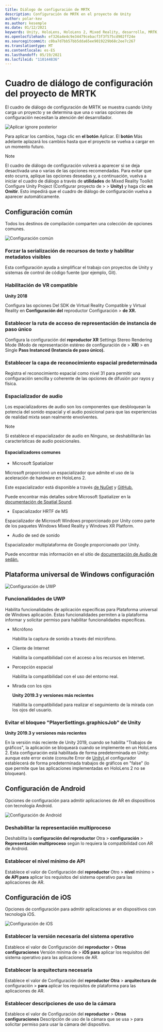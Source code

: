 ```yaml
---
title: Diálogo de configuración de MRTK
description: Configuración de MRTK en el proyecto de Unity
author: polar-kev
ms.author: kesemple
ms.date: 01/12/2021
keywords: Unity, HoloLens, HoloLens 2, Mixed Reality, desarrollo, MRTK, Unity
ms.openlocfilehash: ef326a4e4c9e34479cebacf3f3f575cd902ff24e
ms.sourcegitcommit: c0ba7d7bb57bb5dda65ee9019229b68c2ee7c267
ms.translationtype: MT
ms.contentlocale: es-ES
ms.lasthandoff: 05/19/2021
ms.locfileid: "110144836"
---
```

# <a name="mrtk-project-configuration-dialog"></a>Cuadro de diálogo de configuración del proyecto de MRTK

El cuadro de diálogo de configuración de MRTK se muestra cuando Unity carga un proyecto y se determina que una o varias opciones de configuración necesitan la atención del desarrollador.

![Aplicar ignore posterior](../features/images/configuration-dialog/ConfigurationDialogHeader.png)

Para aplicar los cambios, haga clic en **el botón** Aplicar. El **botón** Más adelante aplazará los cambios hasta que el proyecto se vuelva a cargar en un momento futuro.

> [!NOTE]
> El cuadro de diálogo de configuración volverá a aparecer si se deja desactivada una o varias de las opciones recomendadas. Para evitar que esto ocurra, aplique las opciones deseadas y, a continuación, vuelva a iniciar el cuadro de diálogo a través de **utilidades** de Mixed Reality Toolkit Configure Unity Project (Configurar proyecto de  >    >  **Unity)** y haga clic **en Omitir**. Esto impedirá que el cuadro de diálogo de configuración vuelva a aparecer automáticamente.

## <a name="common-settings"></a>Configuración común

Todos los destinos de compilación comparten una colección de opciones comunes.

![Configuración común](../features/images/configuration-dialog/ConfigurationDialogCommonSettings.png)

### <a name="force-text-asset-serialization-and-enable-visible-meta-files"></a>Forzar la serialización de recursos de texto y habilitar metadatos visibles

Esta configuración ayuda a simplificar el trabajo con proyectos de Unity y sistemas de control de código fuente (por ejemplo, Git).

### <a name="enable-vr-supported"></a>Habilitación de VR compatible

**Unity 2018**

Configura las opciones Del SDK de Virtual Reality Compatible y Virtual Reality en **Configuración del** reproductor Configuración  >  **de XR.**

### <a name="set-single-pass-instanced-rendering-path"></a>Establecer la ruta de acceso de representación de instancia de paso único

Configura la configuración del **reproductor XR** Settings Stereo Rendering Mode (Modo de representación estéreo de configuración de  >  **XR)**  >   en Single **Pass Instanced (Instancia de paso único).**

### <a name="set-default-spatial-awareness-layer"></a>Establecer la capa de reconocimiento espacial predeterminada

Registra el reconocimiento espacial como nivel 31 para permitir una configuración sencilla y coherente de las opciones de difusión por rayos y física.

### <a name="audio-spatializer"></a>Espacializador de audio

Los espacializadores de audio son los componentes que desbloquean la potencia del sonido espacial y el audio posicional para que las experiencias de realidad mixta sean realmente envolventes.

> [!NOTE]
> Si establece el espacializador de audio en Ninguno, se deshabilitarán las características de audio posicionales.

#### <a name="common-spatializers"></a>Espacializadores comunes

- Microsoft Spatializer

Microsoft proporcionó un espacializador que admite el uso de la aceleración de hardware en HoloLens 2.

Este espacializador está disponible a través [de NuGet](https://www.nuget.org/packages/Microsoft.SpatialAudio.Spatializer.Unity/) y [GitHub.](https://github.com/microsoft/spatialaudio-unity)

Puede encontrar más detalles sobre Microsoft Spatializer en la [documentación de Spatial Sound](/windows/mixed-reality/spatial-sound-in-unity).

- Espacializador HRTF de MS

Espacializador de Microsoft Windows proporcionado por Unity como parte de los paquetes Windows Mixed Reality y Windows XR Platform.

- Audio de sed de sonido

Espacializador multiplataforma de Google proporcionado por Unity.

Puede encontrar más información en el sitio de [documentación de Audio de sedán.](https://resonance-audio.github.io/resonance-audio/develop/unity/getting-started)

## <a name="universal-windows-platform-settings"></a>Plataforma universal de Windows configuración

![Configuración de UWP](../features/images/configuration-dialog/ConfigurationDialogUWPSettings.png)

### <a name="uwp-capabilities"></a>Funcionalidades de UWP

Habilita funcionalidades de aplicación específicas para Plataforma universal de Windows aplicación. Estas funcionalidades permiten a la plataforma informar y solicitar permiso para habilitar funcionalidades específicas.

- Micrófono

  Habilita la captura de sonido a través del micrófono.

- Cliente de Internet

  Habilita la compatibilidad con el acceso a los recursos en Internet.

- Percepción espacial

  Habilita la compatibilidad con el uso del entorno real.

- Mirada con los ojos

  **Unity 2019.3 y versiones más recientes**

  Habilita la compatibilidad para realizar el seguimiento de la mirada con los ojos del usuario.

### <a name="avoid-unity-playersettingsgraphicsjob-crash"></a>Evitar el bloqueo "PlayerSettings.graphicsJob" de Unity

**Unity 2019.3 y versiones más recientes**

En la versión más reciente de Unity 2019, cuando se habilita "Trabajos de gráficos", la aplicación se bloqueará cuando se implemente en un HoloLens 2.
Esta configuración está habilitada de forma predeterminada en Unity: aunque este error existe (consulte Error de [Unity),](https://issuetracker.unity3d.com/issues/enabling-graphics-jobs-in-2019-dot-3-x-results-in-a-crash-or-nothing-rendering-on-hololens-2)el configurador establecerá de forma predeterminada trabajos de gráficos en "false" (lo que permite que las aplicaciones implementadas en HoloLens 2 no se bloquean).

## <a name="android-settings"></a>Configuración de Android

Opciones de configuración para admitir aplicaciones de AR en dispositivos con tecnología Android.

![Configuración de Android](../features/images/configuration-dialog/ConfigurationDialogAndroidSettings.png)

### <a name="disable-multi-threaded-rendering"></a>Deshabilitar la representación multiproceso

Deshabilita la **configuración del reproductor** Otra  >  **configuración**  >  **Representación multiproceso** según lo requiera la compatibilidad con AR de Android.

### <a name="set-minimum-api-level"></a>Establecer el nivel mínimo de API

Establece el valor de Configuración del **reproductor** Otro  >  **nivel** mínimo  >  **de API para** aplicar los requisitos del sistema operativo para las aplicaciones de AR.

## <a name="ios-settings"></a>Configuración de iOS

Opciones de configuración para admitir aplicaciones ar en dispositivos con tecnología iOS.

![Configuración de iOS](../features/images/configuration-dialog/ConfigurationDialogiOSSettings.png)

### <a name="set-required-os-version"></a>Establecer la versión necesaria del sistema operativo

Establece el valor de Configuración del **reproductor**  >  **Otras configuraciones** Versión mínima de  >  **iOS para** aplicar los requisitos del sistema operativo para las aplicaciones de AR.

### <a name="set-required-architecture"></a>Establecer la arquitectura necesaria

Establece el valor de Configuración del **reproductor Otra**  >  **arquitectura de** configuración  >  **para** aplicar los requisitos de plataforma para las aplicaciones de AR.

### <a name="set-camera-usage-descriptions"></a>Establecer descripciones de uso de la cámara

Establece el valor de Configuración del **reproductor**  >  **Otras configuraciones** Descripción de uso de la cámara que se usa  >   para solicitar permiso para usar la cámara del dispositivo.